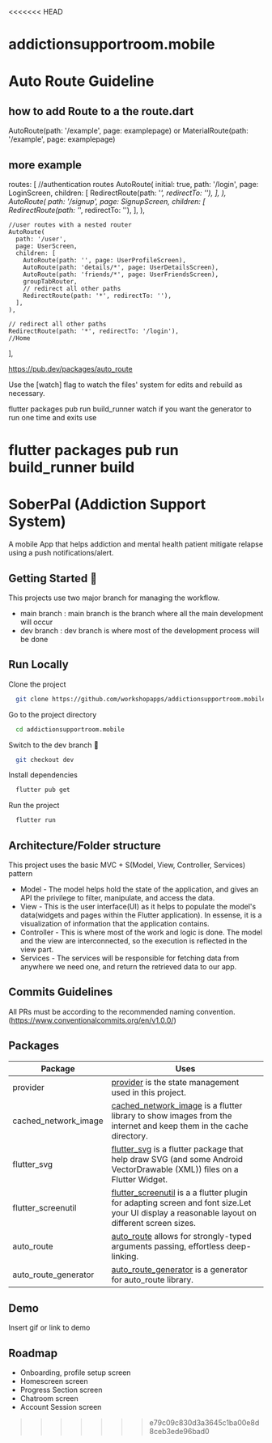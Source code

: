<<<<<<< HEAD
# addictionsupportroom.mobile

# Auto Route Guideline

## how to add Route to a the route.dart

AutoRoute(path: '/example', page: examplepage)
or
MaterialRoute(path: '/example', page: examplepage)

## more example

routes: <AutoRoute>[
//authentication routes
AutoRoute(
initial: true,
path: '/login',
page: LoginScreen,
children: [
RedirectRoute(path: '*', redirectTo: ''),
],
),
AutoRoute(
path: '/signup',
page: SignupScreen,
children: [
RedirectRoute(path: '*', redirectTo: ''),
],
),

    //user routes with a nested router
    AutoRoute(
      path: '/user',
      page: UserScreen,
      children: [
        AutoRoute(path: '', page: UserProfileScreen),
        AutoRoute(path: 'details/*', page: UserDetailsScreen),
        AutoRoute(path: 'friends/*', page: UserFriendsScreen),
        groupTabRouter,
        // redirect all other paths
        RedirectRoute(path: '*', redirectTo: ''),
      ],
    ),

    // redirect all other paths
    RedirectRoute(path: '*', redirectTo: '/login'),
    //Home

],

https://pub.dev/packages/auto_route

Use the [watch] flag to watch the files' system for edits and rebuild as necessary.

flutter packages pub run build_runner watch
if you want the generator to run one time and exits use

flutter packages pub run build_runner build
=======

# SoberPal (Addiction Support System)

A mobile App that helps addiction and mental health patient mitigate relapse using a push notifications/alert.


## Getting Started 🚀

This projects use two major branch for managing the workflow. 
- main branch : main branch is the branch where all the main development will occur
- dev branch : dev branch is where most of the development process will be done

## Run Locally

Clone the project

```bash
  git clone https://github.com/workshopapps/addictionsupportroom.mobile.git
```

Go to the project directory

```bash
  cd addictionsupportroom.mobile
```

Switch to the dev branch 👀

```bash
  git checkout dev
```

Install dependencies

```bash
  flutter pub get
```

Run the project

```bash
  flutter run
```


## Architecture/Folder structure

This project uses the basic MVC + S(Model, View, Controller, Services) pattern

- Model - The model helps hold the state of the application, and gives an API the privilege to filter, manipulate, and access the data.
- View - This is the user interface(UI) as it helps to populate the model's data(widgets and pages within the Flutter application). In essense, it is a visualization of information that the application contains.
- Controller - This is where most of the work and logic is done. The model and the view are interconnected, so the execution is reflected in the view part.
- Services - The services will be responsible for fetching data from anywhere we need one, and return the retrieved data to our app.

## Commits Guidelines

 All PRs must be according to the recommended naming convention. (https://www.conventionalcommits.org/en/v1.0.0/)
## Packages

| Package             | Uses                                                                |
| ----------------- | ------------------------------------------------------------------ |
| provider | [provider](https://pub.dev/packages/provider) is the state management used in this project.|
| cached_network_image | [cached_network_image](https://pub.dev/packages/cached_network_image) is a flutter library to show images from the internet and keep them in the cache directory. |
| flutter_svg | [flutter_svg](https://pub.dev/packages/flutter_svg) is a flutter package that help draw SVG (and some Android VectorDrawable (XML)) files on a Flutter Widget. |
| flutter_screenutil | [flutter_screenutil](https://pub.dev/packages/flutter_screenutil) is a a flutter plugin for adapting screen and font size.Let your UI display a reasonable layout on different screen sizes. |
| auto_route | [auto_route](https://pub.dev/packages/auto_route) allows for strongly-typed arguments passing, effortless deep-linking.|
| auto_route_generator | [auto_route_generator](https://pub.dev/packages/auto_route_generator) is a generator for auto_route library. |


## Demo

Insert gif or link to demo


## Roadmap

- Onboarding, profile setup screen
- Homescreen screen
- Progress Section screen
- Chatroom screen
- Account Session screen

>>>>>>> e79c09c830d3a3645c1ba00e8d8ceb3ede96bad0
